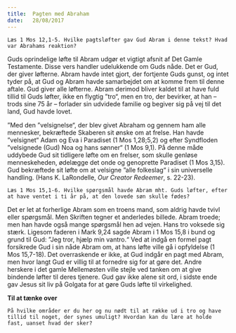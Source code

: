```yaml
---
title:  Pagten med Abraham
date:   28/08/2017
---
```


`Læs 1 Mos 12,1-5. Hvilke pagtsløfter gav Gud Abram i denne tekst? Hvad var Abrahams reaktion?`

Guds oprindelige løfte til Abram udgør et vigtigt afsnit af Det Gamle Testamente. Disse vers handler udelukkende om Guds nåde. Det er Gud, der giver løfterne. Abram havde intet gjort, der fortjente Guds gunst, og intet tyder på, at Gud og Abram havde samarbejdet om at komme frem til denne aftale. Gud giver alle løfterne. Abram derimod bliver kaldet til at have fuld tillid til Guds løfter, ikke en flygtig ”tro“, men en tro, der bevirker, at han – trods sine 75 år – forlader sin udvidede familie og begiver sig på vej til det land, Gud havde lovet.

”Med den ”velsignelse“, der blev givet Abraham og gennem ham alle mennesker, bekræftede Skaberen sit ønske om at frelse. Han havde ”velsignet“ Adam og Eva i Paradiset (1 Mos 1,28;5,2) og efter Syndfloden ”velsignede (Gud) Noa og hans sønner“ (1 Mos 9,1). På denne måde uddybede Gud sit tidligere løfte om en frelser, som skulle genløse menneskeheden, ødelægge det onde og genoprette Paradiset (1 Mos 3,15). Gud bekræftede sit løfte om at velsigne ”alle folkeslag“ i sin universelle handling. (Hans K. LaRondelle, *Our Creator Redeemer*, s. 22-23).

`Læs 1 Mos 15,1-6. Hvilke spørgsmål havde Abram mht. Guds løfter, efter at have ventet i ti år på, at den lovede søn skulle fødes?`

Det er let at forherlige Abram som en troens mand, som aldrig havde tvivl eller spørgsmål. Men Skriften tegner et anderledes billede. Abram troede; men han havde også mange spørgsmål hen ad vejen. Hans tro voksede sig stærk. Ligesom faderen i Mark 9,24 sagde Abram i 1 Mos 15,8 i bund og grund til Gud: ”Jeg tror, hjælp min vantro.“ Ved at indgå en formel pagt forsikrede Gud i sin nåde Abram om, at hans løfte ville gå i opfyldelse (1 Mos 15,7-18). Det overraskende er ikke, at Gud indgår en pagt med Abram, men hvor langt Gud er villig til at fornedre sig for at gøre det. Andre herskere i det gamle Mellemøsten ville stejle ved tanken om at give bindende løfter til deres tjenere. Gud gav ikke alene sit ord, i sidste ende gav Jesus sit liv på Golgata for at gøre Guds løfte til virkelighed.

**Til at tænke over**

`På hvilke områder er du her og nu nødt til at række ud i tro og have tillid til noget, der synes umuligt? Hvordan kan du lære at holde fast, uanset hvad der sker?`
